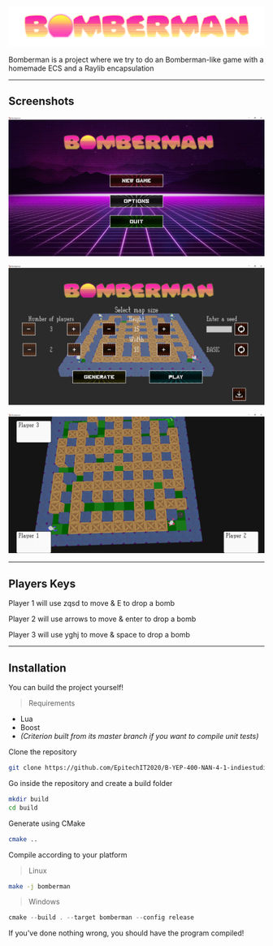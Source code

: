 <p align="center"><img src="./assets/Logo.png"></p>


Bomberman is a project where we try to do an Bomberman-like game with a homemade ECS and a Raylib encapsulation

***

## Screenshots

<p align="center"><img src="./assets/screenshots/MainMenu.png"></p>
<p align="center"><img src="./assets/screenshots/EditorMenu.png"></p>
<p align="center"><img src="./assets/screenshots/Game.png"></p>

***

## Players Keys

Player 1 will use zqsd to move & E to drop a bomb

Player 2 will use arrows to move & enter to drop a bomb

Player 3 will use yghj to move & space to drop a bomb

***

## Installation

You can build the project yourself!

> Requirements
 - Lua
 - Boost
 - *(Criterion built from its master branch if you want to compile unit tests)*

Clone the repository 
```bash
git clone https://github.com/EpitechIT2020/B-YEP-400-NAN-4-1-indiestudio-victor.trencic.git
```

Go inside the repository and create a build folder
```bash 
mkdir build
cd build
```

Generate using CMake
```bash
cmake ..
```

Compile according to your platform
> Linux
```bash
make -j bomberman
```
> Windows
```powershell
cmake --build . --target bomberman --config release
```

If you've done nothing wrong, you should have the program compiled!

